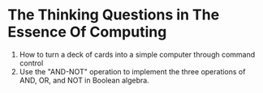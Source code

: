 # The Thinking Questions in The Essence Of Computing

1. How to turn a deck of cards into a simple computer through command control
2. Use the "AND-NOT" operation to implement the three operations of AND, OR, and NOT in Boolean algebra.
